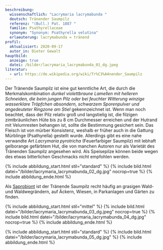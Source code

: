```yaml
---
beschreibung:
  wissenschaftlich: "Lacrymaria lacrymabunda "
  deutsch: Tränender Saumpilz
  referenz: "(Bull.) Pat. 1887 "
  familie: Psathyrellaceae
  synonym: "Synonym: Psathyrella velutina"
  erlaeuterung: lacrymabunda = tränend
profil:
  aktualisiert: 2020-09-17
  autor_in: Dieter Gewalt
hauptbild:
  anzeige: true
  datei: /bilder/lacrymaria_lacrymabunda_01_dg.jpeg
literatur:
  - url: https://de.wikipedia.org/wiki/Tr%C3%A4nender_Saumpilz
---
```

Der Tränende Saumpilz ist eine gut kenntliche Art, die durch die Merkmalskombination *dunkel violettbraune Lamellen mit helleren Schneiden, die beim jungen Pilz oder bei feuchter Witterung winzige wasserklare Tröpfchen absondern, schwarzem Sporenpulver und angedeuteter Ringzone am Stiel*  gekennzeichnet ist. Wenn man noch beachtet, dass der Pilz relativ groß und langstielig ist, die filzigen zimtbräunlichen Hüte bis zu 8 cm Durchmesser erreichen und der Hutrand mit Velumresten behangen ist, sollte die Bestimmung gesichert sein. Das Fleisch ist von mürber Konsistenz, weshalb er früher auch in die Gattung Mürblinge (Psathyrella) gestellt wurde. Allerdings gibt es eine nahe verwandte Art *Lacrymaria pyrotricha* (Feuerfarbiger Saumpilz) mit lebhaft gelborange gefärbtem Hut, die von manchen Autoren nur als Varietät des Tränenden Saumpilz angesehen wird. Als Speisepilze können beide wegen des etwas bitterlichen Geschmacks nicht empfohlen werden.

{% include abbildung_start.html stil="standard" %}
{% include bild.html datei="/bilder/lacrymaria_lacrymabunda_02_dg.jpg" nocrop=true %}
{% include abbildung_ende.html %}

Als [Saprobiont](Saprobiont "Glossar") ist der Tränende Saumpilz recht häufig an grasigen Wald- und Waldwegrändern, auf Äckern, Wiesen, in Parkanlagen und Gärten zu finden.

{% include abbildung_start.html stil="mittel" %}
{% include bild.html datei="/bilder/lacrymaria_lacrymabunda_03_dg.jpeg" nocrop=true %}
{% include bild.html datei="/bilder/lacrymaria_lacrymabunda_04_dg.jpg" nocrop=true %}
{% include abbildung_ende.html %}

{% include abbildung_start.html stil="standard" %}
{% include bild.html datei="/bilder/lacrymaria_lacrymabunda_05_dg.jpg" %}
{% include abbildung_ende.html %}